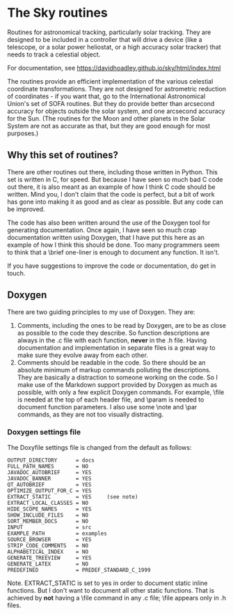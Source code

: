 The Sky routines
================

Routines for astronomical tracking, particularly solar tracking. They are
designed to be included in a controller that will drive a device (like a
telescope, or a solar power heliostat, or a high accuracy solar tracker) that
needs to track a celestial object.

For documentation, see https://davidhoadley.github.io/sky/html/index.html

The routines provide an efficient implementation of the various celestial
coordinate transformations. They are not designed for astrometric reduction
of coordinates - if you want that, go to the International Astronomical Union's
set of SOFA routines. But they do provide better than arcsecond accuracy for
objects outside the solar system, and one arcsecond accuracy for the Sun. (The
routines for the Moon and other planets in the Solar System are not as accurate
as that, but they are good enough for most purposes.)

Why this set of routines?
-------------------------

There are other routines out there, including those written in Python. This set
is written in C, for speed. But because I have seen so much bad C code out
there, it is also meant as an example of how I think C code should be written.
Mind you, I don't claim that the code is perfect, but a bit of work has gone
into making it as good and as clear as possible. But any code can be improved.

The code has also been written around the use of the Doxygen tool for generating
documentation. Once again, I have seen so much crap documentation written using
Doxygen, that I have put this here as an example of how I think this should be
done. Too many programmers seem to think that a \brief one-liner is enough to
document any function. It isn't.

If you have suggestions to improve the code or documentation, do get in touch.

Doxygen
-------
There are two guiding principles to my use of Doxygen. They are:
1. Comments, including the ones to be read by Doxygen, are to be as close as
    possible to the code they describe. So function descriptions are always in
    the .c file with each function, __never__ in the .h file. Having
    documentation and implementation in separate files is a great way to make
    sure they evolve away from each other.
2. Comments should be readable in the code. So there should be an absolute
    minimum of markup commands polluting the descriptions. They are basically
    a distraction to someone working on the code. So I make use of the Markdown
    support provided by Doxygen as much as possible, with only a few explicit
    Doxygen commands. For example, \file is needed at the top of each header
    file, and \param is needed to document function parameters. I also use some
    \note and \par commands, as they are not too visually distracting.

### Doxygen settings file

The Doxyfile settings file is changed from the default as follows:
```
OUTPUT_DIRECTORY      = docs
FULL_PATH_NAMES       = NO
JAVADOC_AUTOBRIEF     = YES
JAVADOC_BANNER        = YES
QT_AUTOBRIEF          = YES
OPTIMIZE_OUTPUT_FOR_C = YES
EXTRACT_STATIC        = YES     (see note)
EXTRACT_LOCAL_CLASSES = NO
HIDE_SCOPE_NAMES      = YES
SHOW_INCLUDE_FILES    = NO
SORT_MEMBER_DOCS      = NO
INPUT                 = src
EXAMPLE_PATH          = examples
SOURCE_BROWSER        = YES
STRIP_CODE_COMMENTS   = NO
ALPHABETICAL_INDEX    = NO
GENERATE_TREEVIEW     = YES
GENERATE_LATEX        = NO
PREDEFINED            = PREDEF_STANDARD_C_1999
```

Note. EXTRACT_STATIC is set to yes in order to document static inline
functions. But I don't want to document all other static functions. That is
achieved by __not__ having a \file command in any .c file; \file appears only
in .h files.

